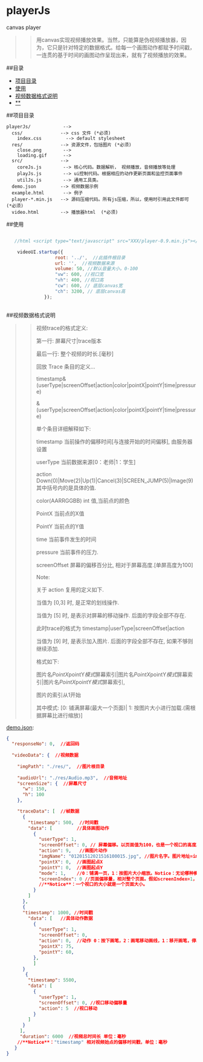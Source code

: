 # playerJs
canvas player

>> 用canvas实现视频播放效果。当然，只能算是伪视频播放器，因为，它只是针对特定的数据格式。给每一个画图动作都赋予时间戳，一连贯的基于时间的画图动作呈现出来，就有了视频播放的效果。

##<a name="index"/>目录
* [项目目录](#project_dir)
* [使用](#video_use)
* [视频数据格式说明](#video_format)
* [**](#**)


##<a name="project_dir"/>项目目录

    playerJs/            --> 
      css/              --> css 文件 (*必须)
        index.css         --> default stylesheet
      res/              --> 资源文件，包括图片 (*必须)
        close.png        --> 
        loading.gif      --> 
      src/              --> 
        coreJs.js        --> 核心代码。数据解析， 视频播放，音频播放等处理
        playJs.js        --> ui控制代码。根据相应的动作更新页面和监控页面事件
        utilJs.js        --> 通用工具类。
      demo.json         --> 视频数据示例
      example.html       --> 例子
      player-*.min.js   --> 源码压缩代码。所有js压缩，所以，使用时引用此文件即可 (*必须)
      video.html        --> 播放器html  (*必须)


##<a name="video_use"/>使用

```javascript
   
   //html <script type="text/javascript" src="XXX/player-0.9.min.js"></script>

    videoUI.startup({
                  root: '../',  //此插件根目录
                  url: '',  //视频数据来源
                  volume: 50, //默认音量大小。0-100
                  "vw": 600, //视口宽
                  "vh": 400, //视口高
                  "cw": 600, // 底层canvas宽
                  "ch": 3200, // 底层canvas高
              });
  
```

##<a name="video_format"/>视频数据格式说明

>>    视频trace的格式定义:
>>
>>    第一行: 屏幕尺寸|trace版本
>>    
>>    最后一行: 整个视频的时长.[毫秒]
>>    
>>    回放 Trace 条目的定义...
>>    
>>   timestamp&(userType|screenOffset|action|color|pointX|pointY|time|pressure)
>>    
>>    &(userType|screenOffset|action|color|pointX|pointY|time|pressure)
>>
>>单个条目详细解释如下:
>>    
>>    timestamp 当前操作的偏移时间[与连接开始的时间偏移], 由服务器设置
>>    
>>    userType 当前数据来源[0：老师|1：学生]
>>    
>>    action Down(0)|Move(2)|Up(1)|Cancel(3)|SCREEN_JUMP(5)|Image(9) 其中括号内的是具体的值.
>>
>>    color(AARRGGBB) int 值,当前点的颜色
>>    
>>    PointX 当前点的X值
>>    
>>    PointY 当前点的Y值
>>    
>>    time 当前事件发生的时间
>>    
>>    pressure 当前事件的压力.
>>
>>    screenOffset 屏幕的偏移百分比, 相对于屏幕高度.[单屏高度为100]
>>    
>>    Note:
>>    
>>    关于 action 复用的定义如下.
>>
>>    当值为 [0,3] 时, 是正常的划线操作.
>>
>>    当值为 [5] 时, 是表示对屏幕的移动操作. 后面的字段全部不存在.
>>
>>    此时trace的格式为 timestamp|userType|screenOffset|action
>>    
>>    当值为 [9] 时, 是表示加入图片. 后面的字段全部不存在, 如果不够则继续添加.
>>
>>    格式如下: 
>>    
>>    图片名*PointX*pointY*模式*屏幕索引|图片名*PointX*pointY*模式*屏幕索引|图片名*PointX*pointY*模式*屏幕索引,
>>    
>>    图片的索引从1开始
>>    
>>    其中模式: [0: 铺满屏幕(最大一个页面)| 1: 按图片大小进行加载.(需根据屏幕比进行缩放)]

[demo.json](https://github.com/BPing/playerJs/blob/dev/demo.json):
```json
{
  "responseNo": 0,  //返回码
  
  "videoData": {  //视频数据
  
    "imgPath": "./res/",  //图片根目录
    
    "audioUrl": "./res/Audio.mp3",  //音频地址
    "screenSize": {  //屏幕尺寸
      "w": 150,
      "h": 100
    },

    "traceData": [  //帧数据
      {
        "timestamp": 500,  //时间戳
        "data": [         //具体画图动作
          {
            "userType": 1,
            "screenOffset": 0, // 屏幕偏移。以页面值为100，也是一个视口的高度。 具体偏移量= (screenOffset/100)*view.heigth
            "action": 9,   //画图片动作
            "imgName": "01201512021516100015.jpg", //图片名字。图片地址=imgPath+imgName
            "pointX": 0,  //画图起点X
            "pointY": 0,  //画图起点Y
            "mode": 1,    //0：铺满一页，1：按图片大小缩放。Notice：无论哪种模式，图片至多显示在一个页面上
            "screenIndex": 0 //页面偏移量，相对整个页面。假如screenIndex=1，则表示此图画在第二个页面，以此类推。
            //**Notice**：一个视口的大小就是一个页面大小。
          }
        ]
      },
      {
      "timestamp": 1000, //时间戳
        "data": [   //具体动作数据
          {
            "userType": 1,
            "screenOffset": 0,
            "action": 0,  //动作 0：按下画笔，2：画笔移动画线，1：移开画笔，停止画线
            "pointX": 75,
            "pointY": 60,
          },
          ]
      }
       {
        "timestamp": 5500,
        "data": [
          {
            "userType": 1,
            "screenOffset": 0, //视口移动偏移量
            "action": 5  //视口移动
          }
        ]
      }
     ],
     "duration": 6000  //视频总时间长 单位：毫秒
    //**Notice**："timestamp" 相对视频始点的偏移时间戳，单位：毫秒
   }
}
```
